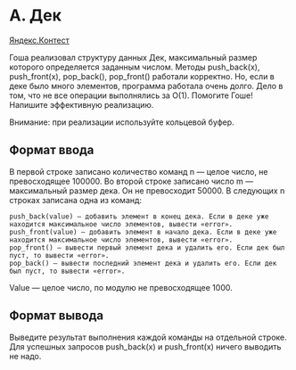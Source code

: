 # A. Дек

[Яндекс.Контест](https://contest.yandex.ru/contest/22781/problems/)

Гоша реализовал структуру данных Дек, максимальный размер которого определяется заданным числом. Методы push_back(x), push_front(x), pop_back(), pop_front() работали корректно. Но, если в деке было много элементов, программа работала очень долго. Дело в том, что не все операции выполнялись за O(1). Помогите Гоше! Напишите эффективную реализацию.

Внимание: при реализации используйте кольцевой буфер.

## Формат ввода

В первой строке записано количество команд n — целое число, не превосходящее 100000. Во второй строке записано число m — максимальный размер дека. Он не превосходит 50000. В следующих n строках записана одна из команд:

    push_back(value) – добавить элемент в конец дека. Если в деке уже находится максимальное число элементов, вывести «error».
    push_front(value) – добавить элемент в начало дека. Если в деке уже находится максимальное число элементов, вывести «error».
    pop_front() – вывести первый элемент дека и удалить его. Если дек был пуст, то вывести «error».
    pop_back() – вывести последний элемент дека и удалить его. Если дек был пуст, то вывести «error».

Value — целое число, по модулю не превосходящее 1000.

## Формат вывода

Выведите результат выполнения каждой команды на отдельной строке. Для успешных запросов push_back(x) и push_front(x) ничего выводить не надо. 